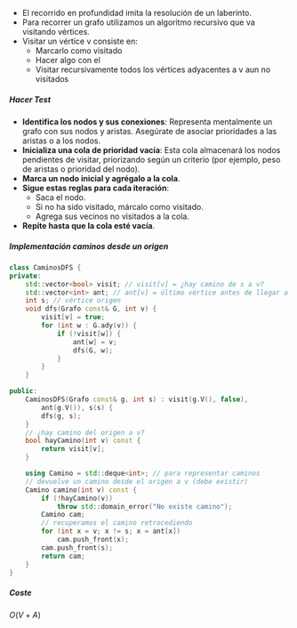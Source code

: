 * El recorrido en profundidad imita la resolución de un laberinto.
* Para recorrer un grafo utilizamos un algoritmo recursivo que va visitando vértices.
* Visitar un vértice v consiste en:
	* Marcarlo como visitado
	* Hacer algo con el
	* Visitar recursivamente todos los vértices adyacentes a v aun no visitados

##### Hacer Test
- **Identifica los nodos y sus conexiones**: Representa mentalmente un grafo con sus nodos y aristas. Asegúrate de asociar prioridades a las aristas o a los nodos.
- **Inicializa una cola de prioridad vacía**: Esta cola almacenará los nodos pendientes de visitar, priorizando según un criterio (por ejemplo, peso de aristas o prioridad del nodo).
- **Marca un nodo inicial y agrégalo a la cola**.
- **Sigue estas reglas para cada iteración**:
    - Saca el nodo.
    - Si no ha sido visitado, márcalo como visitado.
    - Agrega sus vecinos no visitados a la cola.
- **Repite hasta que la cola esté vacía**.

##### Implementación caminos desde un origen
```cpp
class CaminosDFS {
private:
	std::vector<bool> visit; // visit[v] = ¿hay camino de s a v?
	std::vector<int> ant; // ant[v] = último vértice antes de llegar a v
	int s; // vértice origen
	void dfs(Grafo const& G, int v) {
		visit[v] = true;
		for (int w : G.ady(v)) {
			if (!visit[w]) {
				ant[w] = v;
				dfs(G, w);
			}
		}
	}

public:
	CaminosDFS(Grafo const& g, int s) : visit(g.V(), false),
		ant(g.V()), s(s) {
		dfs(g, s);
	}
	// ¿hay camino del origen a v?
	bool hayCamino(int v) const {
		return visit[v];
	}

	using Camino = std::deque<int>; // para representar caminos
	// devuelve un camino desde el origen a v (debe existir)
	Camino camino(int v) const {
		if (!hayCamino(v))
			throw std::domain_error("No existe camino");
		Camino cam;
		// recuperamos el camino retrocediendo
		for (int x = v; x != s; x = ant[x])
			cam.push_front(x);
		cam.push_front(s);
		return cam;
	}
}
```

##### Coste
$O(V+A)$